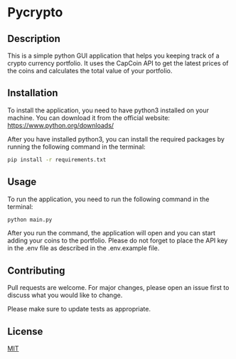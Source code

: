 # Pycrypto

## Description

This is a simple python GUI application that helps you keeping track of a crypto currency portfolio. It uses the CapCoin API to get the latest prices of the coins and calculates the total value of your portfolio.

## Installation

To install the application, you need to have python3 installed on your machine. You can download it from the official website: https://www.python.org/downloads/

After you have installed python3, you can install the required packages by running the following command in the terminal:


```bash 
pip install -r requirements.txt
```

## Usage

To run the application, you need to run the following command in the terminal:

```bash
python main.py
```

After you run the command, the application will open and you can start adding your coins to the portfolio. Please do not forget to place the API key in the .env file as described in the .env.example file.

## Contributing

Pull requests are welcome. For major changes, please open an issue first to discuss what you would like to change.

Please make sure to update tests as appropriate.

## License

[MIT](https://choosealicense.com/licenses/mit/)

```

